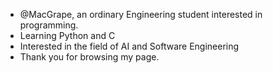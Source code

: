 - @MacGrape, an ordinary Engineering student interested in programming.
- Learning Python and C
- Interested in the field of AI and Software Engineering
- Thank you for browsing my page.
